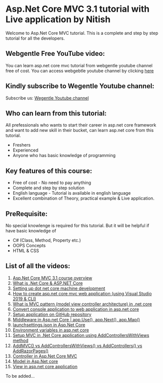 # Asp.Net Core MVC 3.1 tutorial with Live application by Nitish
Welcome to Asp.Net Core MVC tutorial. This is a complete and step by step tutorial for all the developers.

## Webgentle Free YouTube video:
You can learn asp.net core mvc tutorial from webgentle youtube channel free of cost.
You can access webgebtle youtube channel by clicking [here](https://www.youtube.com/watch?v=CP-zbZA5LAc&list=PLaFzfwmPR7_LTXu0Vz9Zz_Y0OMMC7ArHZ)

## Kindly subscribe to Wegentle Youtube channel:
Subscribe us: [Wegentle Youtube channel](https://bit.ly/webgentle)

## Who can learn from this tutorial:
All prefessionals who wants to start their career in asp.net core framework and want to add new skill in their bucket, can learn asp.net core from this tutorial.
* Freshers
* Experienced 
* Anyone who has basic knowledge of programming

## Key features of this course:
* Free of cost - No need to pay anything
* Complete and step by step solution
* English language - Tutorial is available in english language
* Excellent combination of Theory, practical example & Live application.

## PreRequisite:
No special knowlenge is required for this tutorial. But it will be helpful if have basic knowledge of
* C# (Class, Method, Property etc.)
* OOPS Concepts
* HTML & CSS

## List of all the videos:
1. [Asp.Net Core MVC 3.1 course overview](https://www.youtube.com/watch?v=CP-zbZA5LAc&list=PLaFzfwmPR7_LTXu0Vz9Zz_Y0OMMC7ArHZ&index=1)
2. [What is .Net Core & ASP.NET Core](https://www.youtube.com/watch?v=-lgNclGseLM&list=PLaFzfwmPR7_LTXu0Vz9Zz_Y0OMMC7ArHZ&index=2)
3. [Setting up dot net core machine development](https://www.youtube.com/watch?v=bFsu3nup00Y&list=PLaFzfwmPR7_LTXu0Vz9Zz_Y0OMMC7ArHZ&index=3)
4. [How to create asp.net core mvc web application (using Visual Studio 2019 & CLI)](https://www.youtube.com/watch?v=_AlcrY5YEww&list=PLaFzfwmPR7_LTXu0Vz9Zz_Y0OMMC7ArHZ&index=4)
5. [What is MVC pattern (model view controller architecture) in .net core](https://www.youtube.com/watch?v=zBYxYgDWh4w&list=PLaFzfwmPR7_LTXu0Vz9Zz_Y0OMMC7ArHZ&index=5)
6. [Convert console application to web application in asp.net core](https://www.youtube.com/watch?v=9QQSPFtZ6Uk&list=PLaFzfwmPR7_LTXu0Vz9Zz_Y0OMMC7ArHZ&index=6)
7. [Setup application on GitHub repository](https://www.youtube.com/watch?v=lQMiMyMQHVg&list=PLaFzfwmPR7_LTXu0Vz9Zz_Y0OMMC7ArHZ&index=7)
8. [Middleware in Asp.net Core | app.Use(), app.Next(), app.Map()](https://www.youtube.com/watch?v=10AWqnAph2g&list=PLaFzfwmPR7_LTXu0Vz9Zz_Y0OMMC7ArHZ&index=8)
9. [launchsettings.json in Asp.Net Core](https://www.youtube.com/watch?v=5A68_ArtOJA&list=PLaFzfwmPR7_LTXu0Vz9Zz_Y0OMMC7ArHZ&index=9)
10. [Environment variables in asp.net core](https://www.youtube.com/watch?v=nQBNkISSE_4&list=PLaFzfwmPR7_LTXu0Vz9Zz_Y0OMMC7ArHZ&index=10)
11. [Setup MVC in .Net Core application using AddControllersWithViews method](https://www.youtube.com/watch?v=j_eF38mK2QI&list=PLaFzfwmPR7_LTXu0Vz9Zz_Y0OMMC7ArHZ&index=11)
12. [AddMVC() vs AddControllersWithViews() vs AddControllers() vs AddRazorPages()](https://www.youtube.com/watch?v=gxu1fsHGvMo&list=PLaFzfwmPR7_LTXu0Vz9Zz_Y0OMMC7ArHZ&index=12)
13. [Controller in Asp.Net Core MVC](https://www.youtube.com/watch?v=KxIMpq2btKs&list=PLaFzfwmPR7_LTXu0Vz9Zz_Y0OMMC7ArHZ&index=13)
14. [Model in Asp.Net core](https://www.youtube.com/watch?v=A_LPA_c41TM&list=PLaFzfwmPR7_LTXu0Vz9Zz_Y0OMMC7ArHZ&index=14)
15. [View in asp.net core application](https://www.youtube.com/watch?v=xfFQQd3m4yE&list=PLaFzfwmPR7_LTXu0Vz9Zz_Y0OMMC7ArHZ&index=15)

To be added...

